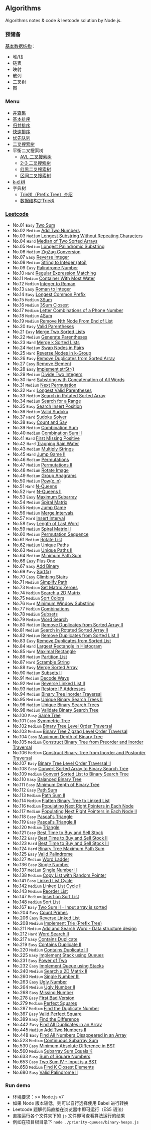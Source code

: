 ## Algorithms

Algorithms notes & code & leetcode solution by Node.js.

### 预储备

[基本数据结构](./data-structure.md)：

- 堆/栈
- 链表
- 映射
- 散列
- 二叉树
- 图

### Menu

- [并查集](./union-find)
- [基本排序](./elementary-sorts)
- [归并排序](./mergesort)
- [快速排序](./quicksort)
- [优先队列](./priority-queues)
- [二叉搜索树](./binary-search-trees)
- 平衡二叉搜索树
  - [AVL 二叉搜索树](./balanced-search-trees)
  - [2-3 二叉搜索树](./2-3-search-trees)
  - [红黑二叉搜索树](./red-black-bsts)
  - [区间二叉搜索树](./interval-search-trees)
- [k-d 树](./k-d-trees)
- 字典树
  - [Trie树（Prefix Tree）介绍](http://blog.csdn.net/lisonglisonglisong/article/details/45584721)
  - [数据结构之Trie树](http://dongxicheng.org/structure/trietree/)

### [Leetcode](./leetcode)

- No.01 `Easy` [Two Sum](./leetcode/No01.two-sum.js)
- No.02 `Medium` [Add Two Numbers](./leetcode/No02.add-two-numbers.js)
- No.03 `Medium` [Longest Substring Without Repeating Characters](./leetcode/No03.longest-substring-without-repeating-characters.js)
- No.04 `Hard` [Median of Two Sorted Arrays](./leetcode/No04.median-of-two-sorted-arrays.js)
- No.05 `Medium` [Longest Palindromic Substring](./leetcode/No05.longest-palindromic-substring.js)
- No.06 `Medium` [ZigZag Conversion](./leetcode/No06.zigzag-conversion.js)
- No.07 `Easy` [Reverse Integer](./leetcode/No07.reverse-integer.js)
- No.08 `Medium` [String to Integer (atoi)](./leetcode/No08.string-to-integer.js)
- No.09 `Easy` [Palindrome Number](./leetcode/No09.palindrome-number.js)
- No.10 `Hard` [Regular Expression Matching](./leetcode/No10.regular-expression-matching.js)
- No.11 `Medium` [Container With Most Water](./leetcode/No11.container-with-most-water.js)
- No.12 `Medium` [Integer to Roman](./leetcode/No12.integer-to-roman.js)
- No.13 `Easy` [Roman to Integer](./leetcode/No13.roman-to-integer.js)
- No.14 `Easy` [Longest Common Prefix](./leetcode/No14.longest-common-prefix.js)
- No.15 `Medium` [3Sum](./leetcode/No15.3sum.js)
- No.16 `Medium` [3Sum Closest](./leetcode/No16.3sum-closest.js)
- No.17 `Medium` [Letter Combinations of a Phone Number](./leetcode/No17.letter-combinations-of-a-phone-number.js)
- No.18 `Medium` [4Sum](./leetcode/No18.4sum.js)
- No.19 `Medium` [Remove Nth Node From End of List](./leetcode/No19.remove-nth-node-from-end-of-list.js)
- No.20 `Easy` [Valid Parentheses](./leetcode/No20.valid-parentheses.js)
- No.21 `Easy` [Merge Two Sorted Lists](./leetcode/No21.merge-two-sorted-lists.js)
- No.22 `Medium` [Generate Parentheses](./leetcode/No22.generate-parentheses.js)
- No.23 `Hard` [Merge k Sorted Lists](./leetcode/No23.merge-k-sorted-lists.js)
- No.24 `Medium` [Swap Nodes in Pairs](./leetcode/No24.swap-nodes-in-pairs.js)
- No.25 `Hard` [Reverse Nodes in k-Group](./leetcode/No25.reverse-nodes-in-k-group.js)
- No.26 `Easy` [Remove Duplicates from Sorted Array](./leetcode/No26.remove-duplicates-from-sorted-array.js)
- No.27 `Easy` [Remove Element](./leetcode/No27.remove-element.js)
- No.28 `Easy` [Implement strStr()](./leetcode/No28.implement-strStr.js)
- No.29 `Medium` [Divide Two Integers](./leetcode/No29.divide-two-integers.js)
- No.30 `Hard` [Substring with Concatenation of All Words](./leetcode/No30.substring-with-concatenation-of-all-words.js)
- No.31 `Medium` [Next Permutation](./leetcode/No31.next-permutation.js)
- No.32 `Hard` [Longest Valid Parentheses](./leetcode/No32.longest-valid-parentheses.js)
- No.33 `Medium` [Search in Rotated Sorted Array](./leetcode/No33.search-in-rotated-sorted-array.js)
- No.34 `Medium` [Search for a Range](./leetcode/No34.search-for-a-range.js)
- No.35 `Easy` [Search Insert Position](./leetcode/No35.search-insert-position.js)
- No.36 `Medium` [Valid Sudoku](./leetcode/No36.valid-sudoku.js)
- No.37 `Hard` [Sudoku Solver](./leetcode/No37.sudoku-solver.js)
- No.38 `Easy` [Count and Say](./leetcode/No38.count-and-say.js)
- No.39 `Medium` [Combination Sum](./leetcode/No39.combination-sum.js)
- No.40 `Medium` [Combination Sum II](./leetcode/No40.combination-sum-II.js)
- No.41 `Hard` [First Missing Positive](./leetcode/No41.first-missing-positive.js)
- No.42 `Hard` [Trapping Rain Water](./leetcode/No42.trapping-rain-water.js)
- No.43 `Medium` [Multiply Strings](./leetcode/No43.multiply-strings.js)
- No.45 `Hard` [Jump Game II](./leetcode/No45.jump-game-II.js)
- No.46 `Medium` [Permutations](./leetcode/No46.permutations.js)
- No.47 `Medium` [Permutations II](./leetcode/No47.permutations-II.js)
- No.48 `Medium` [Rotate Image](./leetcode/No48.rotate-image.js)
- No.49 `Medium` [Group Anagrams](./leetcode/No49.group-anagrams.js)
- No.50 `Medium` [Pow(x, n)](./leetcode/No50.pow-x-n.js)
- No.51 `Hard` [N-Queens](./leetcode/No51.n-queens.js)
- No.52 `Hard` [N-Queens II](./leetcode/No52.n-queens-II.js)
- No.53 `Easy` [Maximum Subarray](./leetcode/No53.maximum-subarray.js)
- No.54 `Medium` [Spiral Matrix](./leetcode/No54.spiral-matrix.js)
- No.55 `Medium` [Jump Game](./leetcode/No55.jump-game.js)
- No.56 `Medium` [Merge Intervals](./leetcode/No56.merge-intervals.js)
- No.57 `Hard` [Insert Interval](./leetcode/No57.insert-interval.js)
- No.58 `Easy` [Length of Last Word](./leetcode/No58.length-of-last-word.js)
- No.59 `Medium` [Spiral Matrix II](./leetcode/No59.spiral-matrix-II.js)
- No.60 `Medium` [Permutation Sequence](./leetcode/No60.permutation-sequence.js)
- No.61 `Medium` [Rotate List](./leetcode/No61.rotate-list.js)
- No.62 `Medium` [Unique Paths](./leetcode/No62.unique-paths.js)
- No.63 `Medium` [Unique Paths II](./leetcode/No63.unique-paths-II.js)
- No.64 `Medium` [Minimum Path Sum](./leetcode/No64.minimum-path-sum.js)
- No.66 `Easy` [Plus One](./leetcode/No66.plus-one.js)
- No.67 `Easy` [Add Binary](./leetcode/No67.add-binary.js)
- No.69 `Easy` [Sqrt(x)](./leetcode/No69.sqrt(x).js)
- No.70 `Easy` [Climbing Stairs](./leetcode/No70.climbing-stairs.js)
- No.71 `Medium` [Simplify Path](./leetcode/No71.simplify-path.js)
- No.73 `Medium` [Set Matrix Zeroes](./leetcode/No73.set-matrix-zeroes.js)
- No.74 `Medium` [Search a 2D Matrix](./leetcode/No74.search-a-2d-matrix.js)
- No.75 `Medium` [Sort Colors](./leetcode/No75.sort-colors.js)
- No.76 `Hard` [Minimum Window Substring](./leetcode/No76.minimum-window-substring.js)
- No.77 `Medium` [Combinations](./leetcode/No77.combinations.js)
- No.78 `Medium` [Subsets](./leetcode/No78.subsets.js)
- No.79 `Medium` [Word Search](./leetcode/No79.word-search.js)
- No.80 `Medium` [Remove Duplicates from Sorted Array II](./leetcode/No80.remove-duplicates-from-sorted-array-II.js)
- No.81 `Medium` [Search in Rotated Sorted Array II](./leetcode/No81.search-in-rotated-sorted-array-II.js)
- No.82 `Medium` [Remove Duplicates from Sorted List II](./leetcode/No82.remove-duplicates-from-sorted-list-II.js)
- No.83 `Easy` [Remove Duplicates from Sorted List](./leetcode/No83.remove-duplicates-from-sorted-list.js)
- No.84 `Hard` [Largest Rectangle in Histogram](./leetcode/No84.largest-rectangle-in-histogram.js)
- No.85 `Hard` [Maximal Rectangle](./leetcode/No85.maximal-rectangle.js)
- No.86 `Medium` [Partition List](./leetcode/No86.partition-list.js)
- No.87 `Hard` [Scramble String](./leetcode/No87.scramble-string.js)
- No.88 `Easy` [Merge Sorted Array](./leetcode/No88.merge-sorted-array.js)
- No.90 `Medium` [Subsets II](./leetcode/No90.subsets-II.js)
- No.91 `Medium` [Decode Ways](./leetcode/No91.decode-ways.js)
- No.92 `Medium` [Reverse Linked List II](./leetcode/No92.reverse-linked-list-II.js)
- No.93 `Medium` [Restore IP Addresses](./leetcode/No93.restore-ip-addresses.js)
- No.94 `Medium` [Binary Tree Inorder Traversal](./leetcode/No94.binary-tree-inorder-traversal.js)
- No.95 `Medium` [Unique Binary Search Trees II](./leetcode/No95.unique-binary-search-trees-II.js)
- No.96 `Medium` [Unique Binary Search Trees](./leetcode/No96.unique-binary-search-trees.js)
- No.98 `Medium` [Validate Binary Search Tree](./leetcode/No98.validate-binary-search-tree.js)
- No.100 `Easy` [Same Tree](./leetcode/No100.same-tree.js)
- No.101 `Easy` [Symmetric Tree](./leetcode/No101.symmetric-tree.js)
- No.102 `Medium` [Binary Tree Level Order Traversal](./leetcode/No102.binary-tree-level-order-traversal.js)
- No.103 `Medium` [Binary Tree Zigzag Level Order Traversal](./leetcode/No103.binary-tree-zigzag-level-order-traversal.js)
- No.104 `Easy` [Maximum Depth of Binary Tree](./leetcode/No104.maximum-depth-of-binary-tree.js)
- No.105 `Medium` [Construct Binary Tree from Preorder and Inorder Traversal](./leetcode/No105.construct-binary-tree-from-preorder-and-inorder-traversal.js)
- No.106 `Medium` [Construct Binary Tree from Inorder and Postorder Traversal](./leetcode/No106.construct-binary-tree-from-inorder-and-postorder-traversal.js)
- No.107 `Easy` [Binary Tree Level Order Traversal II](./leetcode/No107.binary-tree-level-order-traversal-II.js)
- No.108 `Easy` [Convert Sorted Array to Binary Search Tree](./leetcode/No108.convert-sorted-array-to-binary-search-tree.js)
- No.109 `Medium` [Convert Sorted List to Binary Search Tree](./leetcode/No109.convert-sorted-list-to-binary-search-tree.js)
- No.110 `Easy` [Balanced Binary Tree](./leetcode/No110.balanced-binary-tree.js)
- No.111 `Easy` [Minimum Depth of Binary Tree](./leetcode/No111.minimum-depth-of-binary-tree.js)
- No.112 `Easy` [Path Sum](./leetcode/No112.path-sum.js)
- No.113 `Medium` [Path Sum II](./leetcode/No113.path-sum-II.js)
- No.114 `Medium` [Flatten Binary Tree to Linked List](./leetcode/No114.flatten-binary-tree-to-linked-list.js)
- No.116 `Medium` [Populating Next Right Pointers in Each Node](./leetcode/No116.populating-next-right-pointers-in-each-node.js)
- No.117 `Medium` [Populating Next Right Pointers in Each Node II](./leetcode/No117.populating-next-right-pointers-in-each-node-II.js)
- No.118 `Easy` [Pascal's Triangle](./leetcode/No118.pascal's-triangle.js)
- No.119 `Easy` [Pascal's Triangle II](./leetcode/No119.pascal's-triangle-II.js)
- No.120 `Medium` [Triangle](./leetcode/No120.triangle.js)
- No.121 `Easy` [Best Time to Buy and Sell Stock](./leetcode/No121.best-time-to-buy-and-sell-stock.js)
- No.122 `Easy` [Best Time to Buy and Sell Stock II](./leetcode/No122.best-time-to-buy-and-sell-stock-II.js)
- No.123 `Hard` [Best Time to Buy and Sell Stock III](./leetcode/No123.best-time-to-buy-and-sell-stock-III.js)
- No.124 `Hard` [Binary Tree Maximum Path Sum](./leetcode/No124.binary-tree-maximum-path-sum.js)
- No.125 `Easy` [Valid Palindrome](./leetcode/No125.valid-palindrome.js)
- No.127 `Medium` [Word Ladder](./leetcode/No127.word-ladder.js)
- No.136 `Easy` [Single Number](./leetcode/No136.single-number.js)
- No.137 `Medium` [Single Number II](./leetcode/No137.single-number-II.js)
- No.138 `Medium` [Copy List with Random Pointer](./leetcode/No138.copy-list-with-random-pointer.js)
- No.141 `Easy` [Linked List Cycle](./leetcode/No141.linked-list-cycle.js)
- No.142 `Medium` [Linked List Cycle II](./leetcode/No142.linked-list-cycle-II.js)
- No.143 `Medium` [Reorder List](./leetcode/No143.reorder-list.js)
- No.147 `Medium` [Insertion Sort List](./leetcode/No147.insertion-sort-list.js)
- No.148 `Medium` [Sort List](./leetcode/No148.sort-list.js)
- No.167 `Easy` [Two Sum II - Input array is sorted](./leetcode/No167.two-sum-II-input-array-is-sorted.js)
- No.204 `Easy` [Count Primes](./leetcode/No204.count-primes.js)
- No.206 `Easy` [Reverse Linked List](./leetcode/No206.reverse-linked-list.js)
- No.208 `Medium` [Implement Trie (Prefix Tree)](./leetcode/No208.implement-trie-prefix-tree.js)
- No.211 `Medium` [Add and Search Word - Data structure design](./leetcode/No211.add-and-search-word-data-structure-design.js)
- No.212 `Hard` [Word Search II](./leetcode/No212.word-search-II.js)
- No.217 `Easy` [Contains Duplicate](./leetcode/No217.contains-duplicate.js)
- No.219 `Easy` [Contains Duplicate II](./leetcode/No219.contains-duplicate-II.js)
- No.220 `Medium` [Contains Duplicate III](./leetcode/No220.contains-duplicate-III.js)
- No.225 `Easy` [Implement Stack using Queues](./leetcode/No225.implement-stack-using-queues.js)
- No.231 `Easy` [Power of Two](./leetcode/No231.power-of-two.js)
- No.232 `Easy` [Implement Queue using Stacks](./leetcode/No232.implement-queue-using-stacks.js)
- No.240 `Medium` [Search a 2D Matrix II](./leetcode/No240.search-a-2d-matrix-II.js)
- No.260 `Medium` [Single Number III](./leetcode/No260.single-number-III.js)
- No.263 `Easy` [Ugly Number](./leetcode/No263.ugly-number.js)
- No.264 `Medium` [Ugly Number II](./leetcode/No264.ugly-number-II.js)
- No.268 `Easy` [Missing Number](./leetcode/No268.missing-number.js)
- No.278 `Easy` [First Bad Version](./leetcode/No278.first-bad-version.js)
- No.279 `Medium` [Perfect Squares](./leetcode/No279.perfect-squares.js)
- No.287 `Medium` [Find the Duplicate Number](./leetcode/No287.find-the-duplicate-number.js)
- No.367 `Easy` [Valid Perfect Square](./leetcode/No367.valid-perfect-square.js)
- No.389 `Easy` [Find the Difference](./leetcode/No389.find-the-difference.js)
- No.442 `Easy` [Find All Duplicates in an Array](./leetcode/No442.find-all-duplicates-in-an-array.js)
- No.445 `Medium` [Add Two Numbers II](./leetcode/No445.add-two-numbers-II.js)
- No.448 `Easy` [Find All Numbers Disappeared in an Array](./leetcode/No448.find-all-numbers-disappeared-in-an-array.js)
- No.523 `Medium` [Continuous Subarray Sum](./leetcode/No523.continuous-subarray-sum.js)
- No.530 `Easy` [Minimum Absolute Difference in BST](./leetcode/No530.minimum-absolute-difference-in-BST.js)
- No.560 `Medium` [Subarray Sum Equals K](./leetcode/No560.subarray-sum-equals-k.js)
- No.633 `Easy` [Sum of Square Numbers](./leetcode/No633.sum-of-square-numbers.js)
- No.653 `Easy` [Two Sum IV - Input is a BST](./leetcode/No653.two-sum-IV-input-is-a-BST.js)
- No.658 `Medium` [Find K Closest Elements](./leetcode/No658.find-k-closest-elements.js)
- No.680 `Easy` [Valid Palindrome II](./leetcode/No680.valid-palindrome-II.js)

### Run demo

- 环境要求：>= Node.js v7
- 如果 Node 版本较低，则可以自行选择使用 Babel 进行转换
- Leetcode 题解代码直接在浏览器中即可运行（ES5 语法）
- 直接运行各个文件夹下的 `js` 文件即可查看算法运行的结果
- 例如在项目根目录下 `node ./priority-queues/binary-heaps.js`
